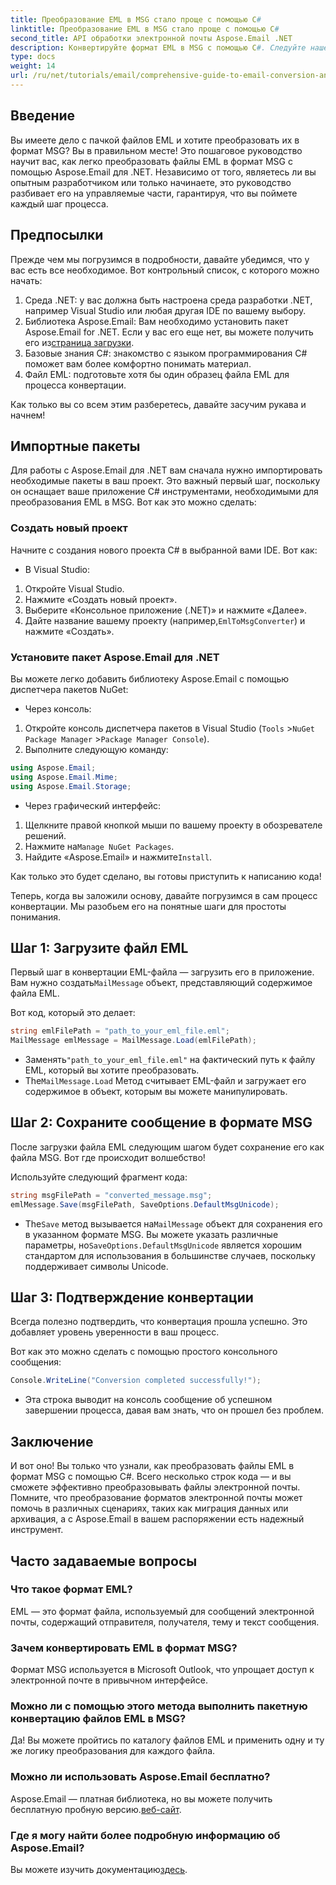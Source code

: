 ```yaml
---
title: Преобразование EML в MSG стало проще с помощью C#
linktitle: Преобразование EML в MSG стало проще с помощью C#
second_title: API обработки электронной почты Aspose.Email .NET
description: Конвертируйте формат EML в MSG с помощью C#. Следуйте нашему пошаговому руководству, используя Aspose.Email для .NET, для бесшовного преобразования файлов.
type: docs
weight: 14
url: /ru/net/tutorials/email/comprehensive-guide-to-email-conversion-and-export/eml-to-msg-convert-made-easy-using-csharp/
---
```

## Введение

Вы имеете дело с пачкой файлов EML и хотите преобразовать их в формат MSG? Вы в правильном месте! Это пошаговое руководство научит вас, как легко преобразовать файлы EML в формат MSG с помощью Aspose.Email для .NET. Независимо от того, являетесь ли вы опытным разработчиком или только начинаете, это руководство разбивает его на управляемые части, гарантируя, что вы поймете каждый шаг процесса.

## Предпосылки

Прежде чем мы погрузимся в подробности, давайте убедимся, что у вас есть все необходимое. Вот контрольный список, с которого можно начать:

1. Среда .NET: у вас должна быть настроена среда разработки .NET, например Visual Studio или любая другая IDE по вашему выбору.
2.  Библиотека Aspose.Email: Вам необходимо установить пакет Aspose.Email for .NET. Если у вас его еще нет, вы можете получить его из[страница загрузки](https://releases.aspose.com/email/net/).
3. Базовые знания C#: знакомство с языком программирования C# поможет вам более комфортно понимать материал.
4. Файл EML: подготовьте хотя бы один образец файла EML для процесса конвертации.

Как только вы со всем этим разберетесь, давайте засучим рукава и начнем!

## Импортные пакеты

Для работы с Aspose.Email для .NET вам сначала нужно импортировать необходимые пакеты в ваш проект. Это важный первый шаг, поскольку он оснащает ваше приложение C# инструментами, необходимыми для преобразования EML в MSG. Вот как это можно сделать:

### Создать новый проект

Начните с создания нового проекта C# в выбранной вами IDE. Вот как:

- В Visual Studio: 
1. Откройте Visual Studio.
2. Нажмите «Создать новый проект».
3. Выберите «Консольное приложение (.NET)» и нажмите «Далее».
4.  Дайте название вашему проекту (например,`EmlToMsgConverter`) и нажмите «Создать».

### Установите пакет Aspose.Email для .NET

Вы можете легко добавить библиотеку Aspose.Email с помощью диспетчера пакетов NuGet:

- Через консоль:
1. Откройте консоль диспетчера пакетов в Visual Studio (`Tools` >`NuGet Package Manager` >`Package Manager Console`).
2. Выполните следующую команду:

```csharp
using Aspose.Email;
using Aspose.Email.Mime;
using Aspose.Email.Storage;
```

- Через графический интерфейс:
1. Щелкните правой кнопкой мыши по вашему проекту в обозревателе решений.
2.  Нажмите на`Manage NuGet Packages`.
3.  Найдите «Aspose.Email» и нажмите`Install`.

Как только это будет сделано, вы готовы приступить к написанию кода!

Теперь, когда вы заложили основу, давайте погрузимся в сам процесс конвертации. Мы разобьем его на понятные шаги для простоты понимания.

## Шаг 1: Загрузите файл EML

 Первый шаг в конвертации EML-файла — загрузить его в приложение. Вам нужно создать`MailMessage` объект, представляющий содержимое файла EML.

Вот код, который это делает:

```csharp
string emlFilePath = "path_to_your_eml_file.eml";
MailMessage emlMessage = MailMessage.Load(emlFilePath);
```
 
-  Заменять`"path_to_your_eml_file.eml"` на фактический путь к файлу EML, который вы хотите преобразовать.
-  The`MailMessage.Load` Метод считывает EML-файл и загружает его содержимое в объект, которым вы можете манипулировать.

## Шаг 2: Сохраните сообщение в формате MSG

После загрузки файла EML следующим шагом будет сохранение его как файла MSG. Вот где происходит волшебство!

Используйте следующий фрагмент кода:

```csharp
string msgFilePath = "converted_message.msg";
emlMessage.Save(msgFilePath, SaveOptions.DefaultMsgUnicode);
```
 
-  The`Save` метод вызывается на`MailMessage` объект для сохранения его в указанном формате MSG. Вы можете указать различные параметры, но`SaveOptions.DefaultMsgUnicode` является хорошим стандартом для использования в большинстве случаев, поскольку поддерживает символы Unicode.

## Шаг 3: Подтверждение конвертации

Всегда полезно подтвердить, что конвертация прошла успешно. Это добавляет уровень уверенности в ваш процесс.

Вот как это можно сделать с помощью простого консольного сообщения:

```csharp
Console.WriteLine("Conversion completed successfully!");
```
 
- Эта строка выводит на консоль сообщение об успешном завершении процесса, давая вам знать, что он прошел без проблем.

## Заключение

И вот оно! Вы только что узнали, как преобразовать файлы EML в формат MSG с помощью C#. Всего несколько строк кода — и вы сможете эффективно преобразовывать файлы электронной почты. Помните, что преобразование форматов электронной почты может помочь в различных сценариях, таких как миграция данных или архивация, а с Aspose.Email в вашем распоряжении есть надежный инструмент.

## Часто задаваемые вопросы

### Что такое формат EML?
EML — это формат файла, используемый для сообщений электронной почты, содержащий отправителя, получателя, тему и текст сообщения.

### Зачем конвертировать EML в формат MSG?
Формат MSG используется в Microsoft Outlook, что упрощает доступ к электронной почте в привычном интерфейсе.

### Можно ли с помощью этого метода выполнить пакетную конвертацию файлов EML в MSG?
Да! Вы можете пройтись по каталогу файлов EML и применить одну и ту же логику преобразования для каждого файла.

### Можно ли использовать Aspose.Email бесплатно?
 Aspose.Email — платная библиотека, но вы можете получить бесплатную пробную версию.[веб-сайт](https://releases.aspose.com/).

### Где я могу найти более подробную информацию об Aspose.Email?
 Вы можете изучить документацию[здесь](https://reference.aspose.com/email/net/).